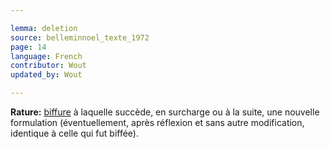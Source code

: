 ```yaml
---

lemma: deletion
source: belleminnoel_texte_1972
page: 14
language: French
contributor: Wout
updated_by: Wout

---
```


**Rature:** [biffure](cancellationMark.html) à laquelle succède, en surcharge ou à la suite, une nouvelle formulation (éventuellement, après réflexion et sans autre modification, identique à celle qui fut biffée).
